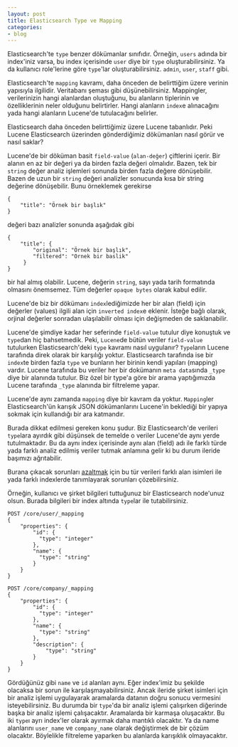 ```yaml
---
layout: post
title: Elasticsearch Type ve Mapping
categories:
- blog
---
```


Elasticsearch'te `type` benzer dökümanlar sınıfıdır. Örneğin, `users` adında bir index'iniz
varsa, bu index içerisinde `user` diye bir `type` oluşturabilirsiniz. Ya da kullanıcı role'lerine 
göre `type`'lar oluşturabilirsiniz. `admin`, `user`, `staff` gibi. 

Elasticsearch'te `mapping` kavramı, daha önceden de belirttiğim üzere verinin yapısıyla ilgilidir. 
Veritabanı şeması gibi düşünebilirsiniz. Mappingler, verilerinizin hangi alanlardan oluştuğunu, bu 
alanların tiplerinin ve özelliklerinin neler olduğunu belirtirler. Hangi alanların `index`e 
alınacağını yada hangi alanların Lucene'de tutulacağını belirler. 

Elasticsearch daha önceden belirttiğimiz üzere Lucene tabanlıdır. Peki Lucene 
Elasticsearch üzerinden gönderdiğimiz dökümanları nasıl görür ve nasıl saklar? 

Lucene'de bir döküman basit `field-value` (`alan-değer`) çiftlerini içerir. Bir alanın en az 
bir değeri ya da birden fazla değeri olmalıdır. Bazen, tek bir `string` değer analiz 
işlemleri sonunda birden fazla değere dönüşebilir. Bazen de uzun bir `string`  değeri
analizler sonucunda kısa bir string değerine dönüşebilir. Bunu örneklemek gerekirse 

```
{
    "title": "Örnek bir başlık"
}
``` 

değeri bazı analizler sonunda aşağıdak gibi  

```
{
    "title": {
        "original": "Örnek bir başlık",
        "filtered": "Ornek bir baslik"
     }
}
```

bir hal almış olabilir. Lucene, değerin `string`, sayı yada tarih formatında olmasını 
önemsemez. Tüm değerler `opaque bytes` olarak kabul edilir. 

Lucene'de biz bir dökümanı `index`lediğimizde her bir alan (field) için değerler (values) ilgili 
alan için `inverted index`e eklenir. İsteğe bağlı olarak, orjinal değerler sonradan ulaşılabilir 
olması için değişmeden de saklanabilir. 

Lucene'de şimdiye kadar her seferinde `field-value` tutulur diye konuştuk ve `type`dan hiç 
bahsetmedik. Peki, `Lucene`de bütün veriler `field-value` tutulurken Elasticsearch'deki 
`type` kavramı nasıl uygulanır? `Type`ların Lucene tarafında direk olarak bir karşılığı 
yoktur. Elasticsearch tarafında ise bir `index`te birden fazla `type` ve bunların her birinin 
kendi yapıları (mapping) vardır. Lucene tarafında bu veriler her bir dokümanın 
`meta data`sında `_type` diye bir alanında tutulur. Biz özel bir type'a göre bir arama 
yaptığımızda Lucene tarafında `_type` alanında bir filtreleme yapar.

Lucene'de aynı zamanda `mapping` diye bir kavram da yoktur. `Mapping`ler Elasticsearch'ün 
karışık JSON dökümanlarını Lucene'in beklediği bir yapıya sokmak için kullandığı bir ara
katmandır. 

Burada dikkat edilmesi gereken konu şudur. Biz Elasticsearch'de verileri `type`lara ayırdık 
gibi düşünsek de temelde o veriler Lucene'de aynı yerde tutulmaktadır. Bu da aynı index
içerisinde aynı alan (field) adı ile farklı türde yada farklı analiz edilmiş veriler tutmak anlamına 
gelir ki bu durum ileride başımızı ağrıtabilir. 

Burana çıkacak sorunları [azaltmak](https://www.elastic.co/guide/en/elasticsearch/guide/current/mapping.html#_avoiding_type_gotchas) 
için bu tür verileri farklı alan isimleri ile yada farklı indexlerde tanımlayarak sorunları 
çözebilirsiniz. 

Örneğin, kullanıcı ve şirket bilgileri tuttuğunuz bir Elasticsearch node'unuz olsun. Burada 
bilgileri bir index altında `type`lar ile tutabilirsiniz. 

```
POST /core/user/_mapping
{
    "properties": {
        "id": {
          "type": "integer"
        },
        "name": {
          "type": "string"
        }
    }
}

POST /core/company/_mapping
{
    "properties": {
        "id": {
          "type": "integer"
        },
        "name": {
          "type": "string"
        },
        "description": {
            "type": "string"
        }
    }
}
```

Gördüğünüz gibi `name` ve `id` alanları aynı. Eğer index'imiz bu şekilde olacaksa bir sorun ile 
karşılaşmayabilirsiniz. Ancak ileride şirket isimleri için bir analiz işlemi uygulayarak aramalarda
datanın doğru sonucu vermesini isteyebilirsiniz. Bu durumda bir `type`'da bir analiz işlemi çalışırken 
diğerinde başka bir analiz işlemi çalışacaktır. Aramalarda bir karmaşa oluşacaktır. Bu iki `type`ı
ayrı index'ler olarak ayırmak daha mantıklı olacaktır. Ya da name alanlarını `user_name` ve 
`company_name` olarak değiştirmek de bir çözüm olacaktır. Böylelikle filtreleme yaparken 
bu alanlarda karışıklık olmayacaktır. 


